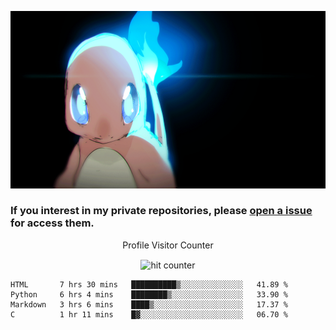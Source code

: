 [gif]: https://raw.githubusercontent.com/uysalserkan/uysalserkan/master/charmander-2.gif

![gif]

### If you interest in my private repositories, please [open a issue](https://github.com/uysalserkan/uysalserkan/issues) for access them.


<div align="center">
<p>Profile Visitor Counter</p>
<img src="https://profile-counter.glitch.me/uysalserkan/count.svg" alt="hit counter" align="center">
</div>

<!--START_SECTION:waka-->
```text
HTML       7 hrs 30 mins   ██████████▒░░░░░░░░░░░░░░   41.89 % 
Python     6 hrs 4 mins    ████████▒░░░░░░░░░░░░░░░░   33.90 % 
Markdown   3 hrs 6 mins    ████▒░░░░░░░░░░░░░░░░░░░░   17.37 % 
C          1 hr 11 mins    █▓░░░░░░░░░░░░░░░░░░░░░░░   06.70 % 
```
<!--END_SECTION:waka-->

